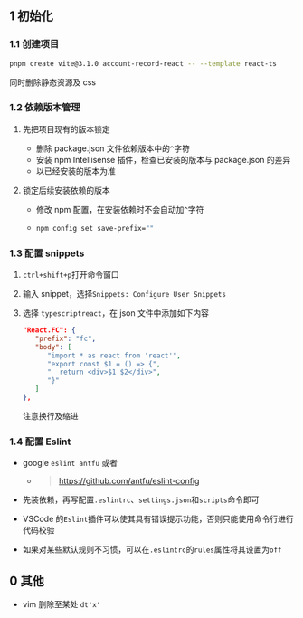 ## 1 初始化

### 1.1 创建项目

```bash
pnpm create vite@3.1.0 account-record-react -- --template react-ts
```

同时删除静态资源及 css

### 1.2 依赖版本管理

1. 先把项目现有的版本锁定
   - 删除 package.json 文件依赖版本中的`^`字符
   - 安装 npm Intellisense 插件，检查已安装的版本与 package.json 的差异
   - 以已经安装的版本为准
1. 锁定后续安装依赖的版本

   - 修改 npm 配置，在安装依赖时不会自动加`^`字符

   - ```bash
     npm config set save-prefix=""
     ```

### 1.3 配置 snippets

1. `ctrl+shift+p`打开命令窗口
2. 输入 snippet，选择`Snippets: Configure User Snippets`
3. 选择 `typescriptreact`，在 json 文件中添加如下内容

   ```json
   "React.FC": {
      "prefix": "fc",
      "body": [
         "import * as react from 'react'",
         "export const $1 = () => {",
         "  return <div>$1 $2</div>",
         "}"
      ]
   },
   ```

   注意换行及缩进

### 1.4 配置 Eslint

- google `eslint antfu` 或者

  - > https://github.com/antfu/eslint-config

- 先装依赖，再写配置`.eslintrc`、`settings.json`和`scripts`命令即可
- VSCode 的`Eslint`插件可以使其具有错误提示功能，否则只能使用命令行进行代码校验
- 如果对某些默认规则不习惯，可以在`.eslintrc`的`rules`属性将其设置为`off`

## 0 其他

- vim 删除至某处 `dt'x'`
